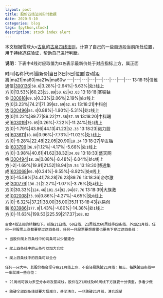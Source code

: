 ```yaml
---
layout: post
title: 股价四线法则实时数据
date: 2020-5-10
categories: blog
tags: [python,stock]
description: stock index alert
---
```



本文根据雪球大v[古泉](https://xueqiu.com/u/7148646888)的[古泉四线法则](https://xueqiu.com/7148646888/130498192)，计算了自己的一些自选股当前所处位置，用于持续追踪验证，帮助自己进行判断。

**说明**：下表中4线对应取值为`红色`表示最新价处于对应指标上方，属正面

时间|名称|代码|最新价|当日|3日|5日|位置|变动|距离|ma21|ma60|ma21w|ma60w
---|---|---|---|---|---|---|---|---
13:18:15|信维通信|[300136](https://xueqiu.com/S/SZ300136)|`58.6`|3.28%|-2.64%|-5.63%|处`3`线上方|0|13.53%|60.23|`55.89`|`50.65`|`43.03`
13:18:18|寒锐钴业|[300618](https://xueqiu.com/S/SZ300618)|`69.5`|0.33%|2.06%|2.19%|处`2`线上方|0|3.23%|74.21|71.39|`62.69`|`62.61`
13:18:21|中科创达|[300496](https://xueqiu.com/S/SZ300496)|`84.4`|0.88%|-1.90%|-5.31%|处`2`线上方|0|11.22%|89.77|89.22|`77.36`|`57.35`
13:18:20|中科曙光|[603019](https://xueqiu.com/S/SH603019)|`39.05`|0.26%|-7.22%|-11.24%|处`1`线上方|0|-1.79%|43.96|44.13|41.23|`32.33`
13:18:23|诺力股份|[603611](https://xueqiu.com/S/SH603611)|`18.88`|0.96%|-7.73%|-11.02%|处`1`线上方|0|-9.28%|22.48|22.05|20.90|`18.34`
13:18:27|华友钴业|[603799](https://xueqiu.com/S/SH603799)|`36.9`|1.12%|-4.17%|-5.66%|处`1`线上方|0|-3.98%|40.61|41.62|38.32|`34.08`
13:18:33|盛天网络|[300494](https://xueqiu.com/S/SZ300494)|`18.36`|0.88%|-8.48%|-6.04%|处`1`线上方|-2|-1.69%|19.91|21.52|18.94|`15.54`
13:18:30|博通集成|[603068](https://xueqiu.com/S/SH603068)|`66.9`|0.34%|-9.55%|-8.92%|处`0`线上方|0|-15.58%|74.41|78.28|76.23|89.76
13:18:36|帝尔激光|[300776](https://xueqiu.com/S/SZ300776)|`130.21`|2.27%|-1.07%|-3.76%|处`4`线上方|0|30.33%|`124.46`|`101.54`|`92.94`|`87.76`
13:18:39|大族激光|[002008](https://xueqiu.com/S/SZ002008)|`33.99`|0.86%|-4.27%|-4.65%|处`0`线上方|0|-6.32%|37.21|38.00|35.00|35.11
13:18:43|兆易创新|[603986](https://xueqiu.com/S/SH603986)|`177.0`|1.43%|-4.80%|-14.38%|处`1`线上方|0|-11.63%|199.53|225.59|217.37|`168.82`

```
古泉4线法则的精髓如下。抓住21日线、60日线、21周线及60周线等四条线，外加21月线，任何一只股票上涨都要穿过这四条线，任何一只股票要想爆雷也要先下穿过这四条线：

+ 当股价爬上四条线中的两条可以少量建仓

+ 爬上四条线中的三条可以加大仓位

+ 爬上四条线中的四条可以全仓

任何一只大牛，其股价都会坚守在21月线上方，不会轻易跌破21月线；相反，每跌破四条线中一条就减一些仓位：

+ 21周线可做为多空分水岭及警戒线，股价在21周线及60周线下方就要十分慎重，多看少做

+ 跌破全部四条线就要大幅减仓，甚至清仓，一旦跌破21月线，清仓观望
```